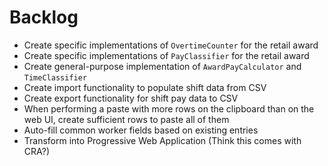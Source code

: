 # Backlog

- Create specific implementations of `OvertimeCounter` for the retail award
- Create specific implementations of `PayClassifier` for the retail award
- Create general-purpose implementation of `AwardPayCalculator` and `TimeClassifier`
- Create import functionality to populate shift data from CSV
- Create export functionality for shift pay data to CSV
- When performing a paste with more rows on the clipboard than on the web UI, create sufficient rows to paste all of them
- Auto-fill common worker fields based on existing entries
- Transform into Progressive Web Application (Think this comes with CRA?)
